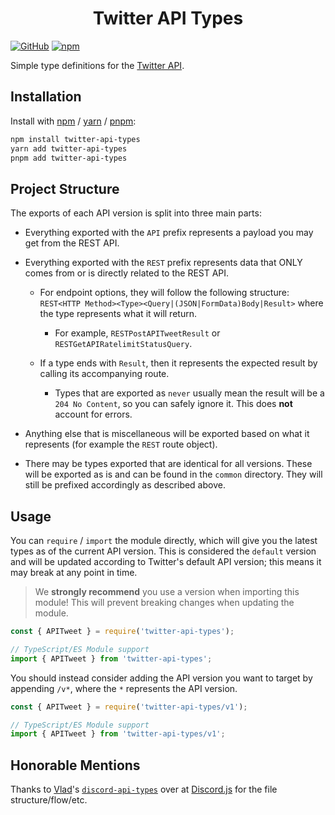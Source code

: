 <div style="text-align:center;"><h1>Twitter API Types</h1></div>

[![GitHub](https://img.shields.io/github/license/fyko/twitter-api-types)](https://github.com/fyko/twitter-api-types/blob/main/LICENSE.md)
[![npm](https://img.shields.io/npm/v/twitter-api-types?color=crimson&logo=npm)](https://www.npmjs.com/package/twitter-api-types)

Simple type definitions for the [Twitter API](https://developer.twitter.com/en/docs/api-reference-index).

## Installation

Install with [npm](https://www.npmjs.com/) / [yarn](https://yarnpkg.com) / [pnpm](https://pnpm.js.org/):

```sh
npm install twitter-api-types
yarn add twitter-api-types
pnpm add twitter-api-types
```

## Project Structure

The exports of each API version is split into three main parts:

- Everything exported with the `API` prefix represents a payload you may get from the REST API.

- Everything exported with the `REST` prefix represents data that ONLY comes from or is directly related to the REST API.

  - For endpoint options, they will follow the following structure: `REST<HTTP Method><Type><Query|(JSON|FormData)Body|Result>` where the type represents what it will return.

    - For example, `RESTPostAPITweetResult` or `RESTGetAPIRatelimitStatusQuery`.

  - If a type ends with `Result`, then it represents the expected result by calling its accompanying route.

    - Types that are exported as `never` usually mean the result will be a `204 No Content`, so you can safely ignore it. This does **not** account for errors.

- Anything else that is miscellaneous will be exported based on what it represents (for example the `REST` route object).

- There may be types exported that are identical for all versions. These will be exported as is and can be found in the `common` directory. They will still be prefixed accordingly as described above.

## Usage

You can `require` / `import` the module directly, which will give you the latest types as of the current API version. This is considered the `default` version and will be updated according to Twitter's default API version; this means it may break at any point in time.

> We **strongly recommend** you use a version when importing this module! This will prevent breaking changes when updating the module.

```js
const { APITweet } = require('twitter-api-types');
```

```ts
// TypeScript/ES Module support
import { APITweet } from 'twitter-api-types';
```

You should instead consider adding the API version you want to target by appending `/v*`, where the `*` represents the API version.

```js
const { APITweet } = require('twitter-api-types/v1');
```

```ts
// TypeScript/ES Module support
import { APITweet } from 'twitter-api-types/v1';
```

## Honorable Mentions
Thanks to [Vlad](https://github.com/vladfrangu)'s [`discord-api-types`](https://github.com/discordjs/discord-api-types) over at [Discord.js](https://github.com/discordjs) for the file structure/flow/etc.